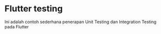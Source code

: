 # Flutter testing

Ini adalah contoh sederhana penerapan Unit Testing dan Integration Testing pada Flutter
